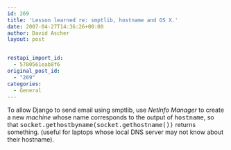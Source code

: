 ```yaml
---
id: 269
title: 'Lesson learned re: smptlib, hostname and OS X.'
date: 2007-04-27T14:36:26+00:00
author: David Ascher
layout: post


restapi_import_id:
  - 5780561eab8f6
original_post_id:
  - "269"
categories:
  - General
---
```

To allow Django to send email using smptlib, use _NetInfo Manager_ to create a new _machine_ whose name corresponds to the output of <tt>hostname</tt>, so that <tt>socket.gethostbyname(socket.gethostname())</tt> returns something. (useful for laptops whose local DNS server may not know about their hostname).